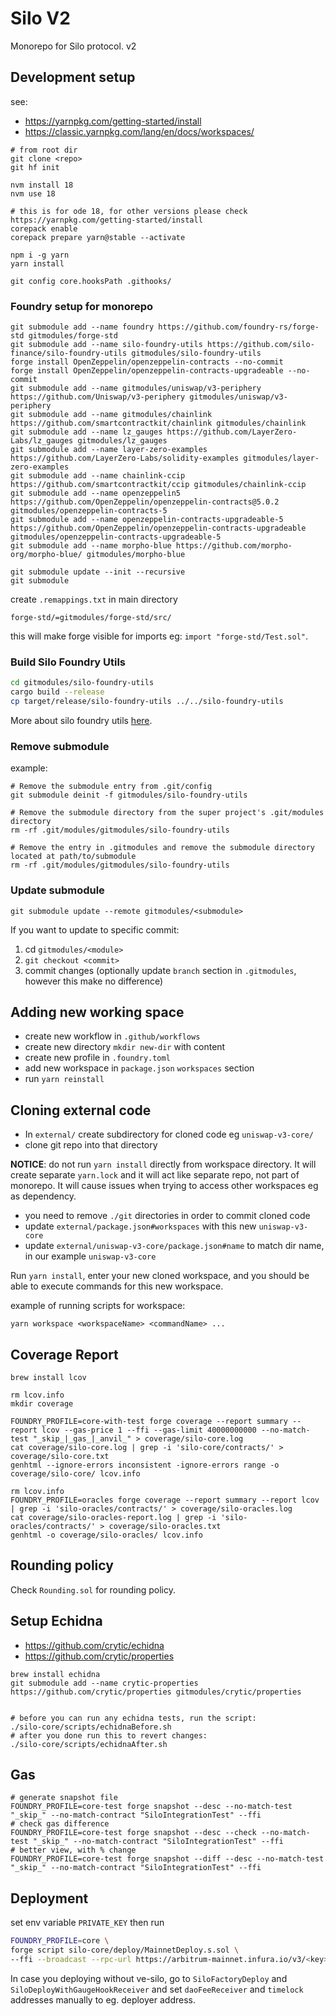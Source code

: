 # Silo V2

Monorepo for Silo protocol. v2

## Development setup

see:

- https://yarnpkg.com/getting-started/install
- https://classic.yarnpkg.com/lang/en/docs/workspaces/

```shell
# from root dir
git clone <repo>
git hf init

nvm install 18
nvm use 18

# this is for ode 18, for other versions please check https://yarnpkg.com/getting-started/install
corepack enable
corepack prepare yarn@stable --activate

npm i -g yarn
yarn install

git config core.hooksPath .githooks/
```

### Foundry setup for monorepo

```
git submodule add --name foundry https://github.com/foundry-rs/forge-std gitmodules/forge-std
git submodule add --name silo-foundry-utils https://github.com/silo-finance/silo-foundry-utils gitmodules/silo-foundry-utils
forge install OpenZeppelin/openzeppelin-contracts --no-commit 
forge install OpenZeppelin/openzeppelin-contracts-upgradeable --no-commit
git submodule add --name gitmodules/uniswap/v3-periphery https://github.com/Uniswap/v3-periphery gitmodules/uniswap/v3-periphery 
git submodule add --name gitmodules/chainlink https://github.com/smartcontractkit/chainlink gitmodules/chainlink 
git submodule add --name lz_gauges https://github.com/LayerZero-Labs/lz_gauges gitmodules/lz_gauges
git submodule add --name layer-zero-examples https://github.com/LayerZero-Labs/solidity-examples gitmodules/layer-zero-examples
git submodule add --name chainlink-ccip https://github.com/smartcontractkit/ccip gitmodules/chainlink-ccip
git submodule add --name openzeppelin5 https://github.com/OpenZeppelin/openzeppelin-contracts@5.0.2 gitmodules/openzeppelin-contracts-5
git submodule add --name openzeppelin-contracts-upgradeable-5 https://github.com/OpenZeppelin/openzeppelin-contracts-upgradeable gitmodules/openzeppelin-contracts-upgradeable-5
git submodule add --name morpho-blue https://github.com/morpho-org/morpho-blue/ gitmodules/morpho-blue

git submodule update --init --recursive
git submodule
```

create `.remappings.txt` in main directory

```
forge-std/=gitmodules/forge-std/src/
```

this will make forge visible for imports eg: `import "forge-std/Test.sol"`.

### Build Silo Foundry Utils
```bash
cd gitmodules/silo-foundry-utils
cargo build --release
cp target/release/silo-foundry-utils ../../silo-foundry-utils
```

More about silo foundry utils [here](https://github.com/silo-finance/silo-foundry-utils).

### Remove submodule

example:

```shell
# Remove the submodule entry from .git/config
git submodule deinit -f gitmodules/silo-foundry-utils

# Remove the submodule directory from the super project's .git/modules directory
rm -rf .git/modules/gitmodules/silo-foundry-utils

# Remove the entry in .gitmodules and remove the submodule directory located at path/to/submodule
rm -rf .git/modules/gitmodules/silo-foundry-utils
```

### Update submodule
```shell
git submodule update --remote gitmodules/<submodule>
```

If you want to update to specific commit:
1. cd `gitmodules/<module>`
2. `git checkout <commit>`
3. commit changes (optionally update `branch` section in `.gitmodules`, however this make no difference)

## Adding new working space

- create new workflow in `.github/workflows`
- create new directory `mkdir new-dir` with content
- create new profile in `.foundry.toml`
- add new workspace in `package.json` `workspaces` section
- run `yarn reinstall`

## Cloning external code

- In `external/` create subdirectory for cloned code eg `uniswap-v3-core/`
- clone git repo into that directory

**NOTICE**: do not run `yarn install` directly from workspace directory. It will create separate `yarn.lock` and it will
act like separate repo, not part of monorepo. It will cause issues when trying to access other workspaces eg as
dependency.
- you need to remove `./git` directories in order to commit cloned code
- update `external/package.json#workspaces` with this new `uniswap-v3-core`
- update `external/uniswap-v3-core/package.json#name` to match dir name, in our example `uniswap-v3-core`

Run `yarn install`, enter your new cloned workspace, and you should be able to execute commands for this new workspace.

example of running scripts for workspace:

```shell
yarn workspace <workspaceName> <commandName> ...
```

## Coverage Report


```shell
brew install lcov

rm lcov.info
mkdir coverage

FOUNDRY_PROFILE=core-with-test forge coverage --report summary --report lcov --gas-price 1 --ffi --gas-limit 40000000000 --no-match-test "_skip_|_gas_|_anvil_" > coverage/silo-core.log
cat coverage/silo-core.log | grep -i 'silo-core/contracts/' > coverage/silo-core.txt
genhtml --ignore-errors inconsistent -ignore-errors range -o coverage/silo-core/ lcov.info

rm lcov.info
FOUNDRY_PROFILE=oracles forge coverage --report summary --report lcov | grep -i 'silo-oracles/contracts/' > coverage/silo-oracles.log
cat coverage/silo-oracles-report.log | grep -i 'silo-oracles/contracts/' > coverage/silo-oracles.txt
genhtml -o coverage/silo-oracles/ lcov.info
```

## Rounding policy

Check `Rounding.sol` for rounding policy.

## Setup Echidna

- https://github.com/crytic/echidna
- https://github.com/crytic/properties

```shell
brew install echidna
git submodule add --name crytic-properties https://github.com/crytic/properties gitmodules/crytic/properties


# before you can run any echidna tests, run the script:
./silo-core/scripts/echidnaBefore.sh
# after you done run this to revert changes:
./silo-core/scripts/echidnaAfter.sh
```

## Gas

```shell
# generate snapshot file
FOUNDRY_PROFILE=core-test forge snapshot --desc --no-match-test "_skip_" --no-match-contract "SiloIntegrationTest" --ffi
# check gas difference
FOUNDRY_PROFILE=core-test forge snapshot --desc --check --no-match-test "_skip_" --no-match-contract "SiloIntegrationTest" --ffi
# better view, with % change
FOUNDRY_PROFILE=core-test forge snapshot --diff --desc --no-match-test "_skip_" --no-match-contract "SiloIntegrationTest" --ffi
```

## Deployment

set env variable `PRIVATE_KEY` then run

```bash
FOUNDRY_PROFILE=core \
forge script silo-core/deploy/MainnetDeploy.s.sol \
--ffi --broadcast --rpc-url https://arbitrum-mainnet.infura.io/v3/<key>
```

In case you deploying without ve-silo, go to `SiloFactoryDeploy` and `SiloDeployWithGaugeHookReceiver` and set
`daoFeeReceiver` and `timelock` addresses manually to eg. deployer address.
